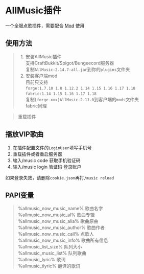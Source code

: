 # AllMusic插件 

一个全服点歌插件，需要配合 [Mod](https://github.com/HeartAge/AllMusic_M/) 使用

## 使用方法
>1. 安装AllMusic插件  
>支持CraftBukkit/Spigot/Bungeecord服务器  
>复制`AllMusic-2.14.7-all.jar`到你的`plugins`文件夹  
>2. 安装客户端mod  
>目前只支持  
>`forge:1.7.10 1.8 1.12.2 1.14 1.15 1.16 1.17 1.18`  
>`fabric:1.14 1.15 1.16 1.17 1.18`  
>复制`[forge-xxx]AllMusic-2.11.0`到客户端的`mods`文件夹  
>fabric同理  

>重载插件

## 播放VIP歌曲
1. 在插件配置文件的`LoginUser`填写手机号
2. 重载插件或者重启服务器
3. 输入/music code 获取手机验证码
4. 输入/music login 验证码 登录账户

如果登录失效，请删除`cookie.json`再打`/music reload`

## PAPI变量  
> %allmusic_now_music_name% 歌曲名字  
> %allmusic_now_music_al% 歌曲专辑  
> %allmusic_now_music_alia% 歌曲原曲  
> %allmusic_now_music_author% 歌曲作者  
> %allmusic_now_music_call% 点歌人  
> %allmusic_now_music_info% 歌曲所有信息  
> %allmusic_list_size% 队列大小  
> %allmusic_music_list% 队列歌曲  
> %allmusic_lyric% 歌词  
> %allmusic_tlyric% 翻译的歌词
